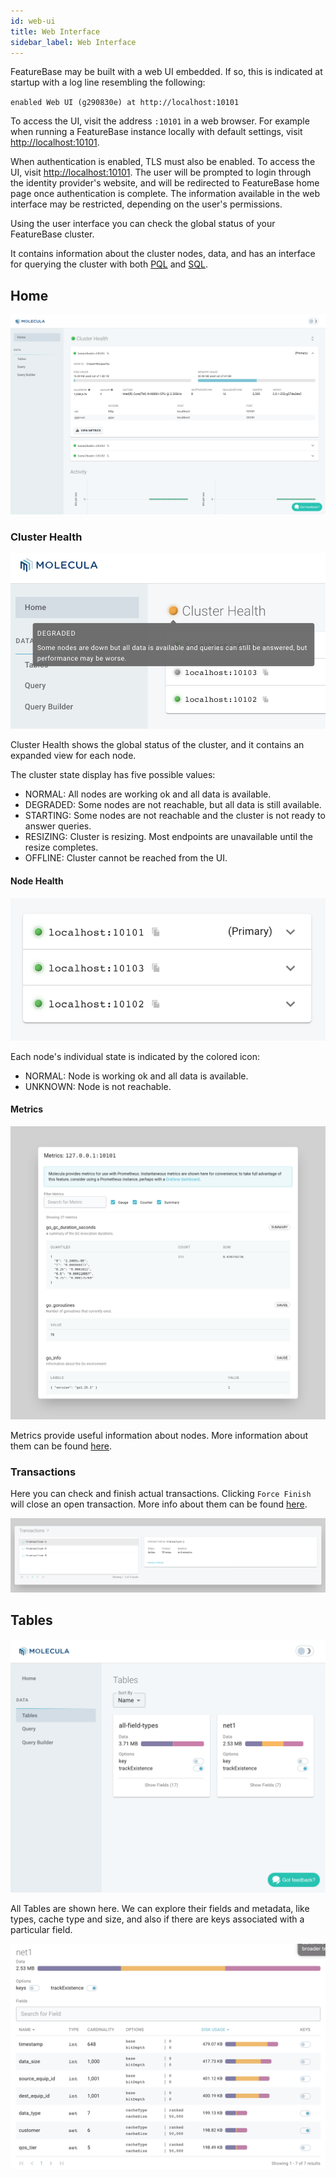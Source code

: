 ```yaml
---
id: web-ui
title: Web Interface
sidebar_label: Web Interface
---
```


FeatureBase may be built with a web UI embedded. If so, this is indicated at startup with a log line resembling the following:

`enabled Web UI (g290830e) at http://localhost:10101`

To access the UI, visit the address `:10101` in a web browser. For example when running a FeatureBase instance locally with default settings, visit [http://localhost:10101](http://localhost:10101).

When authentication is enabled, TLS must also be enabled. To access the UI, visit [http://localhost:10101](http://localhost:10101). The user will be prompted to login through the identity provider's website, and will be redirected to FeatureBase home page once authentication is complete. The information available in the web interface may be restricted, depending on the user's permissions.

Using the user interface you can check the global status of your FeatureBase cluster.

It contains information about the cluster nodes, data, and has an interface for querying the cluster with both [PQL](/pql-guide/pql) and [SQL](/sql-guide/sql).

## Home

![introduction](/img/ui-home.png)

### Cluster Health

![cluster health problem](/img/ui-cluster-health-problem.png)

Cluster Health shows the global status of the cluster, 
and it contains an expanded view for each node.

The cluster state display has five possible values:

- <Status color="#57a852" /> NORMAL: All nodes are working ok and all data is available.
- <Status color="#ffa427" /> DEGRADED: Some nodes are not reachable, but all data is still available.
- <Status color="#cd6048" /> STARTING: Some nodes are not reachable and the cluster is not ready to answer queries.
- <Status color="#48b5cd" /> RESIZING: Cluster is resizing. Most endpoints are unavailable until the resize completes.
- <Status color="#a9a9a9" /> OFFLINE: Cluster cannot be reached from the UI.

#### Node Health

![cluster health](/img/ui-node-status.png)

Each node's individual state is indicated by the colored icon:
- <Status color="#57a852" /> NORMAL: Node is working ok and all data is available.
- <Status color="#a9a9a9" /> UNKNOWN: Node is not reachable.

#### Metrics

![metrics](/img/ui-metrics.png)

Metrics provide useful information about nodes.
More information about them can be found [here](/reference/operations/enterprise/monitoring#metrics).

### Transactions

Here you can check and finish actual transactions.
Clicking `Force Finish` will close an open transaction.
More info about them can be found [here](/community/community-api/apis#transactions).

![transaction](/img/ui-transactions.png)

## Tables
![tables ui](/img/ui-tables.png)

All Tables are shown here.
We can explore their fields and metadata,
like types, cache type and size,
and also if there are keys associated with a particular field.

![fields](/img/ui-fields.png)

